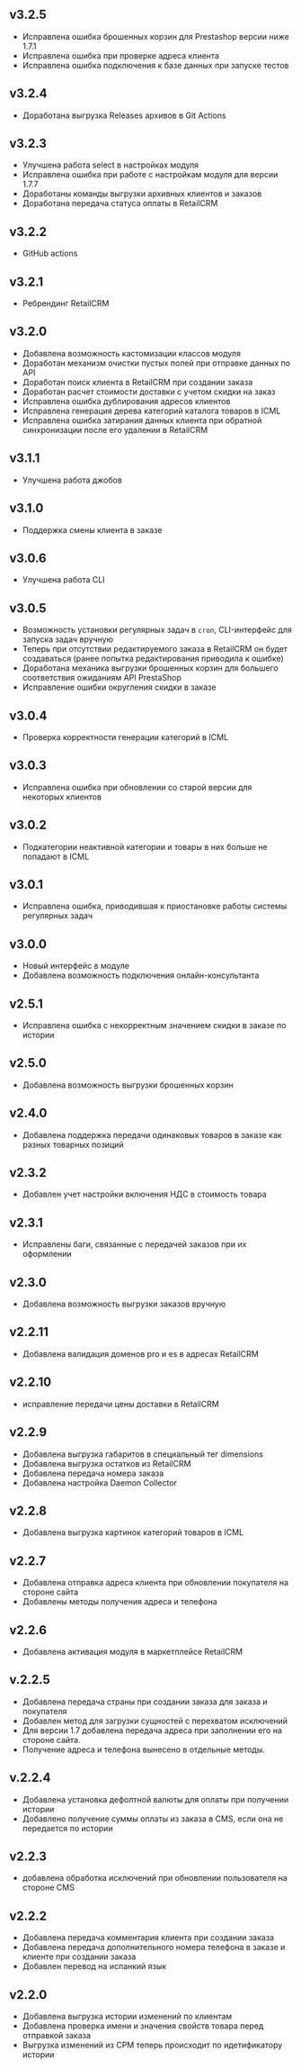 ## v3.2.5
* Исправлена ошибка брошенных корзин для Prestashop версии ниже 1.7.1
* Исправлена ошибка при проверке адреса клиента
* Исправлена ошибка подключения к базе данных при запуске тестов

## v3.2.4
* Доработана выгрузка Releases архивов в Git Actions

## v3.2.3
* Улучшена работа select в настройках модуля
* Исправлена ошибка при работе с настройкам модуля для версии 1.7.7
* Доработаны команды выгрузки архивных клиентов и заказов
* Доработана передача статуса оплаты в RetailCRM

## v3.2.2
* GitHub actions

## v3.2.1
* Ребрендинг RetailCRM

## v3.2.0
* Добавлена возможность кастомизации классов модуля
* Доработан механизм очистки пустых полей при отправке данных по API
* Доработан поиск клиента в RetailCRM при создании заказа
* Доработан расчет стоимости доставки с учетом скидки на заказ
* Исправлена ошибка дублирования адресов клиентов
* Исправлена генерация дерева категорий каталога товаров в ICML
* Исправлена ошибка затирания данных клиента при обратной синхронизации после его удалении в RetailCRM

## v3.1.1
* Улучшена работа джобов

## v3.1.0
* Поддержка смены клиента в заказе

## v3.0.6
* Улучшена работа CLI

## v3.0.5
* Возможность установки регулярных задач в `cron`, CLI-интерфейс для запуска задач вручную
* Теперь при отсутствии редактируемого заказа в RetailCRM он будет создаваться (ранее попытка редактирования приводила к ошибке)
* Доработана механика выгрузки брошенных корзин для большего соответствия ожиданиям API PrestaShop
* Исправление ошибки округления скидки в заказе

## v3.0.4
* Проверка корректности генерации категорий в ICML

## v3.0.3
* Исправлена ошибка при обновлении со старой версии для некоторых клиентов

## v3.0.2
* Подкатегории неактивной категории и товары в них больше не попадают в ICML

## v3.0.1
* Исправлена ошибка, приводившая к приостановке работы системы регулярных задач

## v3.0.0
* Новый интерфейс в модуле
* Добавлена возможность подключения онлайн-консультанта

## v2.5.1
* Исправлена ошибка с некорректным значением скидки в заказе по истории

## v2.5.0
* Добавлена возможность выгрузки брошенных корзин

## v2.4.0
* Добавлена поддержка передачи одинаковых товаров в заказе как разных товарных позиций
 
## v2.3.2
* Добавлен учет настройки включения НДС в стоимость товара

## v2.3.1
* Исправлены баги, связанные с передачей заказов при их оформлении

## v2.3.0
* Добавлена возможность выгрузки заказов вручную

## v2.2.11
* Добавлена валидация доменов pro и es в адресах RetailCRM

## v2.2.10
* исправление передачи цены доставки в RetailCRM

## v2.2.9
* Добавлена выгрузка габаритов в специальный тег dimensions
* Добавлена выгрузка остатков из RetailCRM
* Добавлена передача номера заказа
* Добавлена настройка Daemon Collector

## v2.2.8
* Добавлена выгрузка картинок категорий товаров в ICML

## v2.2.7
* Добавлена отправка адреса клиента при обновлении покупателя на стороне сайта
* Добавлены методы получения адреса и телефона

## v2.2.6
* Добавлена активация модуля в маркетплейсе RetailCRM

## v.2.2.5
* Добавлена передача страны при создании заказа для заказа и покупателя
* Добавлен метод для загрузки сущностей с перехватом исключений
* Для версии 1.7 добавлена передача адреса при заполнении его на стороне сайта.
* Получение адреса и телефона вынесено в отдельные методы.

## v.2.2.4
* Добавлена установка дефолтной валюты для оплаты при получении истории
* Добавлено получение суммы оплаты из заказа в CMS, если она не передается по истории

## v2.2.3
* добавлена обработка исключений при обновлении пользователя на стороне CMS

## v2.2.2
* Добавлена передача комментария клиента при создании заказа
* Добавлена передача дополнительного номера телефона в заказе и клиенте при создании заказа
* Добавлен перевод на испанкий язык 

## v2.2.0
* Добавлена выгрузка истории изменений по клиентам
* Добавлена проверка имени и значения свойств товара перед отправкой заказа
* Выгрузка изменений из СРМ теперь происходит по идетификатору истории
